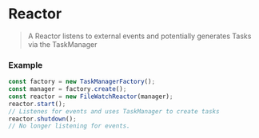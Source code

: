 # Reactor

> A Reactor listens to external events and potentially generates Tasks via the TaskManager

### Example

```javascript
const factory = new TaskManagerFactory();
const manager = factory.create();
const reactor = new FileWatchReactor(manager);
reactor.start();
// Listenes for events and uses TaskManager to create tasks
reactor.shutdown();
// No longer listening for events.
```
